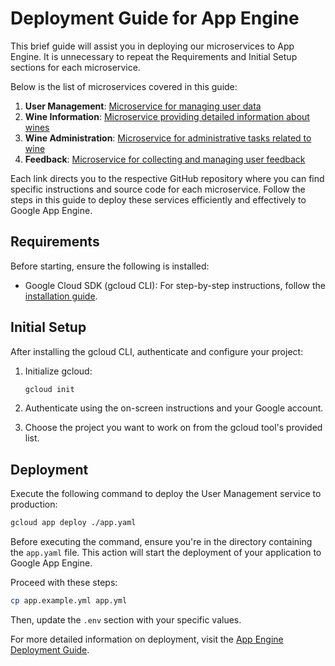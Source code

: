 # Deployment Guide for App Engine

This brief guide will assist you in deploying our microservices to App Engine. It is unnecessary to repeat the Requirements and Initial Setup sections for each microservice.

Below is the list of microservices covered in this guide:

1. **User Management**: [Microservice for managing user data](https://github.com/Vintellect/microservice_user_management)
2. **Wine Information**: [Microservice providing detailed information about wines](https://github.com/Vintellect/microservice_wine)
3. **Wine Administration**: [Microservice for administrative tasks related to wine](https://github.com/Vintellect/wine_administration)
4. **Feedback**: [Microservice for collecting and managing user feedback](https://github.com/Vintellect/microservice_feedback)

Each link directs you to the respective GitHub repository where you can find specific instructions and source code for each microservice. Follow the steps in this guide to deploy these services efficiently and effectively to Google App Engine.

## Requirements

Before starting, ensure the following is installed:
- Google Cloud SDK (gcloud CLI): For step-by-step instructions, follow the [installation guide](https://cloud.google.com/sdk/docs/installing).

## Initial Setup

After installing the gcloud CLI, authenticate and configure your project:

1. Initialize gcloud:

   ```sh
   gcloud init
   ```

2. Authenticate using the on-screen instructions and your Google account.

3. Choose the project you want to work on from the gcloud tool's provided list.

## Deployment

Execute the following command to deploy the User Management service to production:

```sh
gcloud app deploy ./app.yaml
```

Before executing the command, ensure you're in the directory containing the `app.yaml` file. This action will start the deployment of your application to Google App Engine.

Proceed with these steps:

```sh
cp app.example.yml app.yml
```

Then, update the `.env` section with your specific values.

For more detailed information on deployment, visit the [App Engine Deployment Guide](https://cloud.google.com/appengine/docs/standard/python3/deploying).
